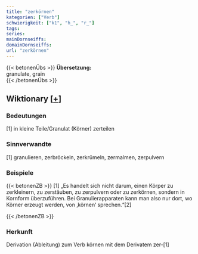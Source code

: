 ```yaml
---
title: "zerkörnen"
kategorien: ["Verb"]
schwierigkeit: ["k1", "h_", "r_"]
tags:
series:
mainDornseiffs:
domainDornseiffs:
url: "zerkörnen"
---
```


{{< betonenÜbs >}}
**Übersetzung:**  
granulate, grain  
{{< /betonenÜbs >}}

## Wiktionary [[+](https://de.wiktionary.org/wiki/zerkörnen)]

### Bedeutungen
[1] in kleine Teile/Granulat (Körner) zerteilen  

### Sinnverwandte
[1] granulieren, zerbröckeln, zerkrümeln, zermalmen, zerpulvern  

### Beispiele
{{< betonenZB >}}
[1] „Es handelt sich nicht darum, einen Körper zu zerkleinern, zu zerstäuben, zu zerpulvern oder zu zerkörnen, sondern in Kornform überzuführen. Bei Granulierapparaten kann man also nur dort, wo Körner erzeugt werden, von ‚körnen‘ sprechen.“[2]  

{{< /betonenZB >}}
### Herkunft
Derivation (Ableitung) zum Verb körnen mit dem Derivatem zer-[1]  


